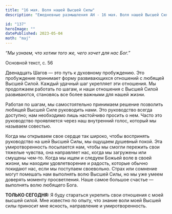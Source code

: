 ```yaml
---
title: "16 мая. Воля нашей Высшей Силы"
description: "Ежедневные размышления АН - 16 мая. Воля нашей Высшей Силы"

id: "137"
heroImage: ""
datePublished: 2023-05-04
moth: "maj"
---
```


_“Мы узнаем, что хотим того же, чего хочет для нас Бог.”_

Основной текст, с. 56

Двенадцать Шагов — это путь к духовному пробуждению. Это пробуждение принимает
форму развивающихся отношений с любящей Высшей Силой. Каждый удачный шаг
укрепляет эти отношения. Мы продолжаем работать по шагам, и наши отношения с
Высшей Силой развиваются, становясь все более важными для нашей жизни.

Работая по шагам, мы самостоятельно принимаем решение позволить любящей Высшей
Силе руководить нами. Это руководство всегда доступно; нам необходимо лишь
настойчиво просить о нем. Часто это руководство проявляется через наш
внутренний голос, который мы называем совестью.

Когда мы открываем свое сердце так широко, чтобы воспринять руководство на шей
Высшей Силы, мы ощущаем душевный покой. Эта умиротворенность посылается нам,
чтобы мы смогли пережить свои тяжелые чувства, она направляет нас, когда мы
загружены или смущены чем-то. Когда мы ищем и следуем Божьей воле в своей
жизни, мы находим удовлетворение и радость, которые обычно покидают нас, если
мы поступаем своевольно. Страх или сомнение могут помешать нам выполнять волю
Высшей Силы, но мы уже умеем доверять моменту просветления. Наше самое большое
счастье — выполнять волю любящего Бога.

**ТОЛЬКО СЕГОДНЯ:** Я буду стараться укрепить свои отношения с моей высшей
силой. Мне известно по опыту, что знание воли моей Высшей силы приносит мне
ясность, направление и умиротворенность.
